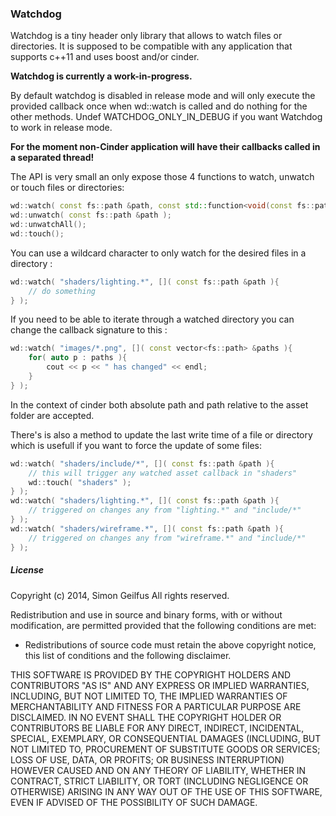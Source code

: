 ### Watchdog

Watchdog is a tiny header only library that allows to watch files or directories. It is supposed to be  compatible with any application that supports c++11 and uses boost and/or cinder. 

**Watchdog is currently a work-in-progress.**

By default watchdog is disabled in release mode and will only execute the provided callback once when wd::watch is called and do nothing for the other methods. Undef WATCHDOG_ONLY_IN_DEBUG if you want Watchdog to work in release mode.
 
**For the moment non-Cinder application will have their callbacks called in a separated thread!**

The API is very small an only expose those 4 functions to watch, unwatch or touch files or directories:

``` c++
wd::watch( const fs::path &path, const std::function<void(const fs::path&)> &callback );
wd::unwatch( const fs::path &path );
wd::unwatchAll();
wd::touch();
```

You can use a wildcard character to only watch for the desired files in a directory :

``` c++
wd::watch( "shaders/lighting.*", []( const fs::path &path ){
	// do something
} );
```

If you need to be able to iterate through a watched directory you can change the callback signature to this :

``` c++
wd::watch( "images/*.png", []( const vector<fs::path> &paths ){
	for( auto p : paths ){
		cout << p << " has changed" << endl;
	}
} );
```

In the context of cinder both absolute path and path relative to the asset folder are accepted.

There's is also a method to update the last write time of a file or directory which is usefull if you want to force the update of some files:

``` c++
wd::watch( "shaders/include/*", []( const fs::path &path ){
	// this will trigger any watched asset callback in "shaders"
	wd::touch( "shaders" );
} );
wd::watch( "shaders/lighting.*", []( const fs::path &path ){
	// triggered on changes any from "lighting.*" and "include/*"
} );
wd::watch( "shaders/wireframe.*", []( const fs::path &path ){
	// triggered on changes any from "wireframe.*" and "include/*"
} );
```

##### License

 Copyright (c) 2014, Simon Geilfus
 All rights reserved.
 
 Redistribution and use in source and binary forms, with or without modification, are permitted provided that
 the following conditions are met:
 
 * Redistributions of source code must retain the above copyright notice, this list of conditions and
 the following disclaimer.
 
 THIS SOFTWARE IS PROVIDED BY THE COPYRIGHT HOLDERS AND CONTRIBUTORS "AS IS" AND ANY EXPRESS OR IMPLIED
 WARRANTIES, INCLUDING, BUT NOT LIMITED TO, THE IMPLIED WARRANTIES OF MERCHANTABILITY AND FITNESS FOR A
 PARTICULAR PURPOSE ARE DISCLAIMED. IN NO EVENT SHALL THE COPYRIGHT HOLDER OR CONTRIBUTORS BE LIABLE FOR
 ANY DIRECT, INDIRECT, INCIDENTAL, SPECIAL, EXEMPLARY, OR CONSEQUENTIAL DAMAGES (INCLUDING, BUT NOT LIMITED
 TO, PROCUREMENT OF SUBSTITUTE GOODS OR SERVICES; LOSS OF USE, DATA, OR PROFITS; OR BUSINESS INTERRUPTION)
 HOWEVER CAUSED AND ON ANY THEORY OF LIABILITY, WHETHER IN CONTRACT, STRICT LIABILITY, OR TORT (INCLUDING
 NEGLIGENCE OR OTHERWISE) ARISING IN ANY WAY OUT OF THE USE OF THIS SOFTWARE, EVEN IF ADVISED OF THE
 POSSIBILITY OF SUCH DAMAGE.
